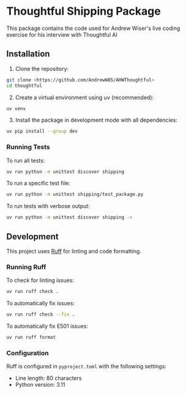# Thoughtful Shipping Package

This package contains the code used for Andrew Wiser's live coding exercise for his interview with Thoughtful AI

## Installation

1. Clone the repository:
```bash
git clone <https://github.com/AndrewW85/AHWThoughtful>
cd thoughtful
```

2. Create a virtual environment using uv (recommended):
```bash
uv venv
```

3. Install the package in development mode with all dependencies:
```bash
uv pip install --group dev
```

### Running Tests

To run all tests:
```bash
uv run python -m unittest discover shipping
```

To run a specific test file:
```bash
uv run python -m unittest shipping/test_package.py
```

To run tests with verbose output:
```bash
uv run python -m unittest discover shipping -v
```

## Development

This project uses [Ruff](https://github.com/astral-sh/ruff) for linting and code formatting.

### Running Ruff

To check for linting issues:
```bash
uv run ruff check .
```

To automatically fix issues:
```bash
uv run ruff check --fix .
```

To automatically fix E501 issues:
```bash
uv run ruff format
```

### Configuration

Ruff is configured in `pyproject.toml` with the following settings:
- Line length: 80 characters
- Python version: 3.11
